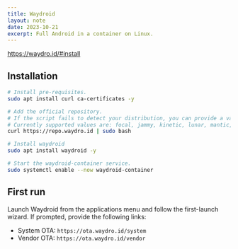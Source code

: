 ```yaml
---
title: Waydroid
layout: note
date: 2023-10-21
excerpt: Full Android in a container on Linux.
---
```


https://waydro.id/#install

## Installation

```bash
# Install pre-requisites.
sudo apt install curl ca-certificates -y

# Add the official repository.
# If the script fails to detect your distribution, you can provide a valid option by appending -s <DISTRO>.
# Currently supported values are: focal, jammy, kinetic, lunar, mantic, bookworm, bullseye, sid.
curl https://repo.waydro.id | sudo bash

# Install waydroid
sudo apt install waydroid -y

# Start the waydroid-container service.
sudo systemctl enable --now waydroid-container
```

## First run

Launch Waydroid from the applications menu and follow the first-launch wizard.
If prompted, provide the following links:

- System OTA: `https://ota.waydro.id/system`
- Vendor OTA: `https://ota.waydro.id/vendor`
